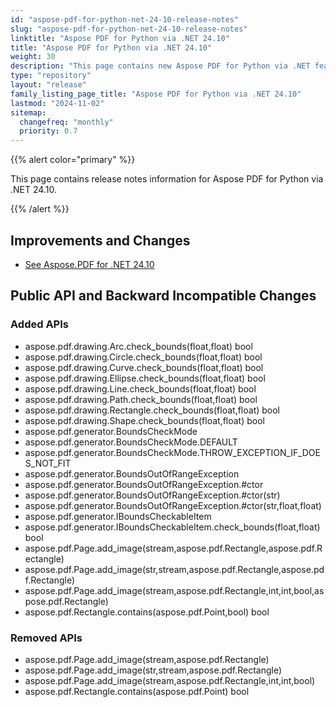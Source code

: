 ```yaml
---
id: "aspose-pdf-for-python-net-24-10-release-notes"
slug: "aspose-pdf-for-python-net-24-10-release-notes"
linktitle: "Aspose PDF for Python via .NET 24.10"
title: "Aspose PDF for Python via .NET 24.10"
weight: 30
description: "This page contains new Aspose PDF for Python via .NET features, enhancement, and bug fixes in 2024, version 24.10."
type: "repository"
layout: "release"
family_listing_page_title: "Aspose PDF for Python via .NET 24.10"
lastmod: "2024-11-02"
sitemap:
  changefreq: "monthly"
  priority: 0.7
---
```


{{% alert color="primary" %}}

This page contains release notes information for Aspose PDF for Python via .NET 24.10.

{{% /alert %}}

## Improvements and Changes

- [See Aspose.PDF for .NET 24.10](/pdf/net/release-notes/2024/aspose-pdf-for-net-24-10-release-notes/)

## Public API and Backward Incompatible Changes

### Added APIs
* aspose.pdf.drawing.Arc.check_bounds(float,float) bool
* aspose.pdf.drawing.Circle.check_bounds(float,float) bool
* aspose.pdf.drawing.Curve.check_bounds(float,float) bool
* aspose.pdf.drawing.Ellipse.check_bounds(float,float) bool
* aspose.pdf.drawing.Line.check_bounds(float,float) bool
* aspose.pdf.drawing.Path.check_bounds(float,float) bool
* aspose.pdf.drawing.Rectangle.check_bounds(float,float) bool
* aspose.pdf.drawing.Shape.check_bounds(float,float) bool
* aspose.pdf.generator.BoundsCheckMode
* aspose.pdf.generator.BoundsCheckMode.DEFAULT
* aspose.pdf.generator.BoundsCheckMode.THROW_EXCEPTION_IF_DOES_NOT_FIT
* aspose.pdf.generator.BoundsOutOfRangeException
* aspose.pdf.generator.BoundsOutOfRangeException.#ctor 
* aspose.pdf.generator.BoundsOutOfRangeException.#ctor(str) 
* aspose.pdf.generator.BoundsOutOfRangeException.#ctor(str,float,float) 
* aspose.pdf.generator.IBoundsCheckableItem
* aspose.pdf.generator.IBoundsCheckableItem.check_bounds(float,float) bool
* aspose.pdf.Page.add_image(stream,aspose.pdf.Rectangle,aspose.pdf.Rectangle) 
* aspose.pdf.Page.add_image(str,stream,aspose.pdf.Rectangle,aspose.pdf.Rectangle) 
* aspose.pdf.Page.add_image(stream,aspose.pdf.Rectangle,int,int,bool,aspose.pdf.Rectangle) 
* aspose.pdf.Rectangle.contains(aspose.pdf.Point,bool) bool

### Removed APIs
* aspose.pdf.Page.add_image(stream,aspose.pdf.Rectangle) 
* aspose.pdf.Page.add_image(str,stream,aspose.pdf.Rectangle)
* aspose.pdf.Page.add_image(stream,aspose.pdf.Rectangle,int,int,bool) 
* aspose.pdf.Rectangle.contains(aspose.pdf.Point) bool
